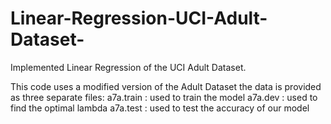 # Linear-Regression-UCI-Adult-Dataset-
Implemented Linear Regression of the UCI Adult Dataset. 

This code uses a modified version of the Adult Dataset the data is provided as three separate files:
a7a.train : used to train the model
a7a.dev : used to find the optimal lambda
a7a.test : used to test the accuracy of our model

